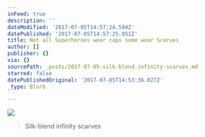 ```yaml
---
inFeed: true
description: ''
dateModified: '2017-07-05T14:57:24.594Z'
datePublished: '2017-07-05T14:57:25.051Z'
title: Not all Superheroes wear caps some wear Scarves
author: []
publisher: {}
via: {}
sourcePath: _posts/2017-07-05-silk-blend-infinity-scarves.md
starred: false
datePublishedOriginal: '2017-07-05T14:53:36.027Z'
_type: Blurb

---
```

![](https://the-grid-user-content.s3-us-west-2.amazonaws.com/9e1555a5-8e3f-47c4-ba0c-9bbc7cdfd038.jpg)

> Silk-blend infinity scarves